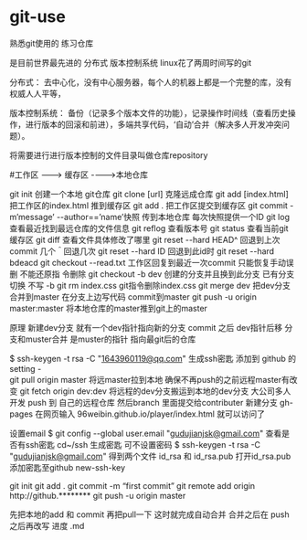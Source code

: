 # git-use
熟悉git使用的 练习仓库

是目前世界最先进的 分布式    版本控制系统 linux花了两周时间写的git 

分布式：
去中心化，没有中心服务器，每个人的机器上都是一个完整的库，没有权威人人平等，

版本控制系统： 
备份（记录多个版本文件的功能），记录操作时间线（查看历史操作，进行版本的回滚和前进），多端共享代码，‘自动’合并（解决多人开发冲突问题）。

将需要进行进行版本控制的文件目录叫做仓库repository

#工作区 	--->  缓存区   ---->本地仓库

git init 创建一个本地 git仓库
git clone [url]  克隆远成仓库
git add [index.html]   把工作区的index.html 推到缓存区
git add . 把工作区提交到缓存区 
git commit -m’message’ --author==’name’<Email>快照 传到本地仓库  每次快照提供一个ID
git log  查看最近找到最远仓库的文件信息
git reflog 查看版本号
git status 查看当前git 缓存区 
git diff 查看文件具体修改了哪里
git reset --hard HEAD^   回退到上次 commit  几个＾回退几次
git reset --hard ID      回退到此id时
git reset --hard bdeacd
git checkout --read.txt 工作区回复到最近一次commit  只能恢复手动误删 不能还原指						令删除
git checkout -b dev  创建的分支并且换到此分支  已有分支切换 不写 -b
git rm index.css  git指令删除index.css
git merge dev 把dev分支合并到master
在分支上边写代码 commit到master
git push  -u origin master:master  将本地仓库的master推到git上的master

原理 新建dev分支  就有一个dev指针指向新的分支   commit 之后 dev指针后移 
分支和muster合并 是muster的指针 指向最git后的仓库

$ ssh-keygen -t rsa -C "1643960119@qq.com"			生成ssh密匙
添加到 github 的setting -  
git pull origin master 将远master拉到本地 确保不再push的之前远程master有改变
git fetch origin dev:dev    将远程的dev分支搬运到本地的dev分支
大公司多人开发 push 到 自己的远程仓库 然后branch 里面提交给contributer
新建分支 gh-pages 
在网页输入																															  96weibin.github.io/player/index.html 就可以访问了



设置email
$ git config --global user.email "gudujianjsk@gmail.com"
查看是否有ssh密匙
cd~/ssh
生成密匙	可不设置密码
$ ssh-keygen -t rsa -C "gudujianjsk@gmail.com"
得到两个文件    id_rsa 和 id_rsa.pub
打开id_rsa.pub添加密匙至github  new-ssh-key




git init 
git add .
git commit -m “first commit”
git remote add origin http://github.********
git push -u origin master


先把本地的add 和 commit  再把pull一下  这时就完成自动合并   合并之后在 push  之后再改写   进度 .md